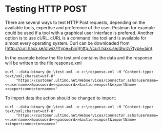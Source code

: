 # Testing HTTP POST

There are several ways to test HTTP Post requests, depending on the available tools, expertise and preference of the user. Postman for example could be used if a tool with a graphical user interface is prefered. Another option is to use cURL. cURL is a command line tool and is available for almost every operating system. Curl can be downloaded from [http://curl.haxx.se/dlwiz/?type=bin](http://curl.haxx.se/dlwiz/?type=bin).

In the example below the file test.xml contains the data and the response will be written to the file response.xml

```http
curl --data-binary @c:\test.xml -o c:\response.xml -H "Content-type: text/xml;charset=utf-8" 
     "https://customer.ultimo.net/Webservices/Connector.ashx?username=<<username>>&password=<<password>>&action=export&exportName=<<exportconnectorname>>"
```

To import data the action should be changed to import:

```text
curl --data-binary @c:\test.xml -o c:\response.xml -H "Content-type: text/xml;charset=utf-8" 
     "https://customer.ultimo.net/Webservices/Connector.ashx?username=<<username>>&password=<<password>>&action=import&importName=<<importconnectorname>>"
```

### 

